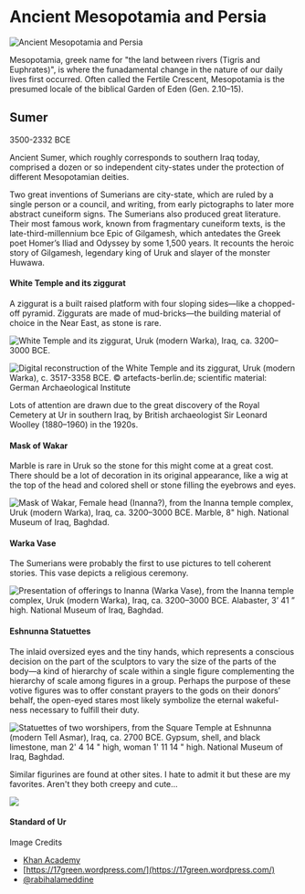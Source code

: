 # Ancient Mesopotamia and Persia

![Ancient Mesopotamia and Persia](../../.gitbook/assets/screen-shot-2020-12-20-at-1.05.59-pm.png)

Mesopotamia, greek name for "the land between rivers \(Tigris and Euphrates\)", is where the funadamental change in the nature of our daily lives first occurred. Often called the Fertile Crescent, Mesopotamia is the presumed locale of the biblical Garden of Eden \(Gen. 2.10–15\).

## Sumer

3500-2332 BCE

Ancient Sumer, which roughly corresponds to southern Iraq today, comprised a dozen or so independent city-states under the protection of different Mesopotamian deities.

Two great inventions of Sumerians are city-state, which are ruled by a single person or a council, and writing, from early pictographs to later more abstract cuneiform signs. The Sumerians also produced great literature. Their most famous work, known from fragmentary cuneiform texts, is the late-third-millennium bce Epic of Gilgamesh, which antedates the Greek poet Homer’s Iliad and Odyssey by some 1,500 years. It recounts the heroic story of Gilgamesh, legendary king of Uruk and slayer of the monster Huwawa.

#### **White Temple and its ziggurat** 

A ziggurat is a built raised platform with four sloping sides—like a chopped-off pyramid. Ziggurats are made of mud-bricks—the building material of choice in the Near East, as stone is rare.

![White Temple and its ziggurat, Uruk \(modern Warka\), Iraq, ca. 3200&#x2013;3000 BCE.](../../.gitbook/assets/image%20%2823%29.png)

![Digital reconstruction of the White Temple and its ziggurat, Uruk \(modern Warka\), c. 3517-3358 BCE. &#xA9; artefacts-berlin.de; scientific material: German Archaeological Institute](../../.gitbook/assets/image%20%2820%29.png)

Lots of attention are drawn due to the great discovery of the Royal Cemetery at Ur in southern Iraq, by British archaeologist Sir Leonard Woolley \(1880–1960\) in the 1920s.

#### **Mask of Wakar**

Marble is rare in Uruk so the stone for this might come at a great cost. There should be a lot of decoration in its original appearance, like a wig at the top of the head and colored shell or stone filling the eyebrows and eyes.

![Mask of Wakar, Female head \(Inanna?\), from the Inanna temple complex, Uruk \(modern Warka\), Iraq, ca. 3200&#x2013;3000 BCE. Marble, 8&quot; high. National Museum of Iraq, Baghdad.](../../.gitbook/assets/image%20%2817%29.png)

#### Warka Vase

The Sumerians were probably the first to use pictures to tell coherent stories. This vase depicts a religious ceremony.

![Presentation of offerings to Inanna \(Warka Vase\), from the Inanna temple complex, Uruk \(modern Warka\), Iraq, ca. 3200&#x2013;3000 BCE. Alabaster, 3&#x2019; 41 &#x201D; high. National Museum of Iraq, Baghdad.](../../.gitbook/assets/image%20%2818%29.png)

#### Eshnunna Statuettes

The inlaid oversized eyes and the tiny hands, which represents a conscious decision on the part of the sculptors to vary the size of the parts of the body—a kind of hierarchy of scale within a single figure complementing the hierarchy of scale among figures in a group. Perhaps the purpose of these votive figures was to offer constant prayers to the gods on their donors’ behalf, the open-eyed stares most likely symbolize the eternal wakeful- ness necessary to fulfill their duty.

![Statuettes of two worshipers, from the Square Temple at Eshnunna \(modern Tell Asmar\), Iraq, ca. 2700 BCE. Gypsum, shell, and black limestone, man 2&apos; 4 14 &quot; high, woman 1&apos; 11 14 &quot; high. National Museum of Iraq, Baghdad.](../../.gitbook/assets/image%20%2821%29.png)

Similar figurines are found at other sites. I hate to admit it but these are my favorites. Aren't they both creepy and cute...

![](../../.gitbook/assets/image%20%2813%29.png)

#### Standard of Ur

Image Credits

* [Khan Academy](https://www.khanacademy.org/)
* [https://17green.wordpress.com/](https://17green.wordpress.com/)
* [@rabihalameddine](https://twitter.com/rabihalameddine)

